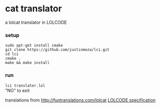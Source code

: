# cat translator

a lolcat translator in LOLCODE

### setup
`sudo apt-get install cmake`  
`git clone https://github.com/justinmeza/lci.git`  
`cd lci`  
`cmake .`  
`make && make install`  

### run
`lci translator.lol`  
"NO" to exit  

translations from http://funtranslations.com/lolcat
[LOLCODE specification](lolcode-spec/v1.2/lolcode-spec-v1.2.md)